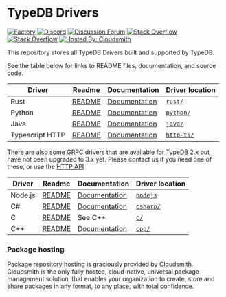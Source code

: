 # TypeDB Drivers

[![Factory](https://factory.vaticle.com/api/status/typedb/typedb-driver/badge.svg)](https://factory.vaticle.com/typedb/typedb-driver)
[![Discord](https://img.shields.io/discord/665254494820368395?color=7389D8&label=chat&logo=discord&logoColor=ffffff)](https://typedb.com/discord)
[![Discussion Forum](https://img.shields.io/discourse/https/forum.typedb.com/topics.svg)](https://forum.typedb.com)
[![Stack Overflow](https://img.shields.io/badge/stackoverflow-typedb-796de3.svg)](https://stackoverflow.com/questions/tagged/typedb)
[![Stack Overflow](https://img.shields.io/badge/stackoverflow-typeql-3dce8c.svg)](https://stackoverflow.com/questions/tagged/typeql)
[![Hosted By: Cloudsmith](https://img.shields.io/badge/OSS%20hosting%20by-cloudsmith-blue?logo=cloudsmith&style=flat)](https://cloudsmith.com)

This repository stores all TypeDB Drivers built and supported by TypeDB.

See the table below for links to README files, documentation, and source code.

| Driver          | Readme                                                                          | Documentation                                                                     | Driver location                                                          |
|-----------------|---------------------------------------------------------------------------------|-----------------------------------------------------------------------------------|--------------------------------------------------------------------------|
| Rust            | [README](https://github.com/typedb/typedb-driver/tree/master/rust/README.md)    | [Documentation](https://typedb.com/docs/reference/typedb-grpc-drivers/rust)       | [`rust/`](https://github.com/typedb/typedb-driver/tree/master/rust)      |
| Python          | [README](https://github.com/typedb/typedb-driver/tree/master/python/README.md)  | [Documentation](https://typedb.com/docs/reference/typedb-grpc-drivers/python)     | [`python/`](https://github.com/typedb/typedb-driver/tree/master/python)  |
| Java            | [README](https://github.com/typedb/typedb-driver/tree/master/java/README.md)    | [Documentation](https://typedb.com/docs/drivers/java/overview)                    | [`java/`](https://github.com/typedb/typedb-driver/tree/master/java)      |
| Typescript HTTP | [README](https://github.com/typedb/typedb-driver/tree/master/http-ts/README.md) | [Documentation](https://typedb.com/docs/reference/typedb-http-drivers/typescript) | [`http-ts/`](https://github.com/typedb/typedb-driver/tree/master/http-ts) |

There are also some GRPC drivers that are available for TypeDB 2.x but have not been upgraded to 3.x yet. Please contact
us if you need one of these, or use the [HTTP API](https://typedb.com/docs/reference/typedb-http-api)

| Driver  | Readme                                                                         | Documentation                                                | Driver location                                                         |
|---------|--------------------------------------------------------------------------------|--------------------------------------------------------------|-------------------------------------------------------------------------|
| Node.js | [README](https://github.com/typedb/typedb-driver/tree/master/nodejs/README.md) | [Documentation](https://typedb.com/docs/drivers/2.x/nodejs/) | [`nodejs`](https://github.com/typedb/typedb-driver/tree/master/nodejs)  |
| C#      | [README](https://github.com/typedb/typedb-driver/tree/master/csharp/README.md) | [Documentation](https://typedb.com/docs/drivers/2.x/csharp/) | [`csharp/`](https://github.com/typedb/typedb-driver/tree/master/csharp) |
| C       | [README](https://github.com/typedb/typedb-driver/tree/master/c/README.md)      | See C++                                                      | [`c/`](https://github.com/typedb/typedb-driver/tree/master/c)           |
| C++     | [README](https://github.com/typedb/typedb-driver/tree/master/cpp/README.md)    | [Documentation](https://typedb.com/docs/drivers/2.x/cpp/)    | [`cpp/`](https://github.com/typedb/typedb-driver/tree/master/cpp)       |

### Package hosting

Package repository hosting is graciously provided by  [Cloudsmith](https://cloudsmith.com).
Cloudsmith is the only fully hosted, cloud-native, universal package management solution, that
enables your organization to create, store and share packages in any format, to any place, with total
confidence.
